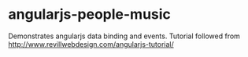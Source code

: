 angularjs-people-music
======================

Demonstrates angularjs data binding and events. Tutorial followed from http://www.revillwebdesign.com/angularjs-tutorial/ 
